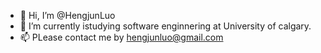 - 👋 Hi, I’m @HengjunLuo
- 🌱 I’m currently istudying software enginnering at University of calgary.
- 📫 PLease contact me by hengjunluo@gmail.com


